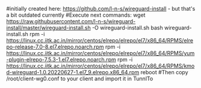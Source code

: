 #initially created here: https://github.com/l-n-s/wireguard-install - but that's a bit outdated currently
#Execute next commands:
wget https://raw.githubusercontent.com/l-n-s/wireguard-install/master/wireguard-install.sh -O wireguard-install.sh
bash wireguard-install.sh
rpm -i https://linux.cc.iitk.ac.in/mirror/centos/elrepo/elrepo/el7/x86_64/RPMS/elrepo-release-7.0-8.el7.elrepo.noarch.rpm
rpm -i https://linux.cc.iitk.ac.in/mirror/centos/elrepo/elrepo/el7/x86_64/RPMS/yum-plugin-elrepo-7.5.3-1.el7.elrepo.noarch.rpm
rpm -i https://linux.cc.iitk.ac.in/mirror/centos/elrepo/elrepo/el7/x86_64/RPMS/kmod-wireguard-1.0.20220627-1.el7_9.elrepo.x86_64.rpm
reboot
#Then copy /root/client-wg0.conf to your client and import it in TunnlTo
